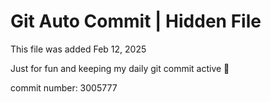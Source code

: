 # Git Auto Commit | Hidden File

This file was added Feb 12, 2025

Just for fun and keeping my daily git commit active 🤪

commit number: 3005777
